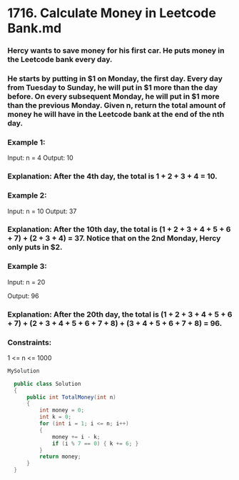 # 1716. Calculate Money in Leetcode Bank.md

### Hercy wants to save money for his first car. He puts money in the Leetcode bank every day.

### He starts by putting in $1 on Monday, the first day. Every day from Tuesday to Sunday, he will put in $1 more than the day before. On every subsequent Monday, he will put in $1 more than the previous Monday. Given n, return the total amount of money he will have in the Leetcode bank at the end of the nth day.

### Example 1:

Input: n = 4
Output: 10

### Explanation: After the 4th day, the total is 1 + 2 + 3 + 4 = 10.

### Example 2:

Input: n = 10
Output: 37

### Explanation: After the 10th day, the total is (1 + 2 + 3 + 4 + 5 + 6 + 7) + (2 + 3 + 4) = 37. Notice that on the 2nd Monday, Hercy only puts in $2.

### Example 3:
Input: n = 20

Output: 96

### Explanation: After the 20th day, the total is (1 + 2 + 3 + 4 + 5 + 6 + 7) + (2 + 3 + 4 + 5 + 6 + 7 + 8) + (3 + 4 + 5 + 6 + 7 + 8) = 96.

### Constraints:

1 <= n <= 1000


```csharp
MySolution

  public class Solution
  {
      public int TotalMoney(int n)
      {
          int money = 0;
          int k = 0;
          for (int i = 1; i <= n; i++)
          {
              money += i - k;
              if (i % 7 == 0) { k += 6; }
          }
          return money;
      }
  } 
